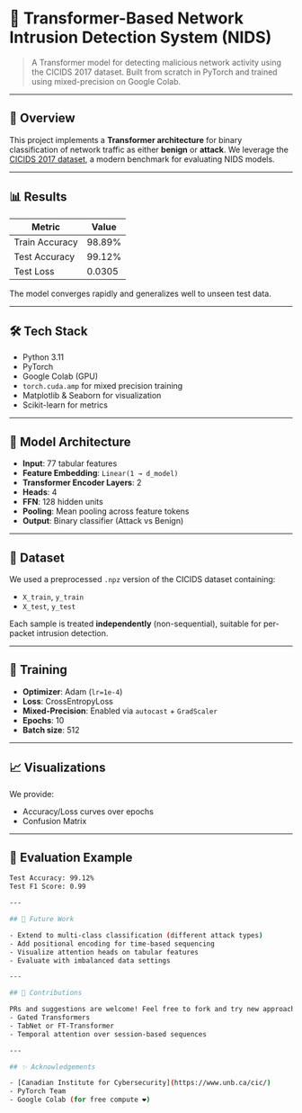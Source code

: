 # 🚨 Transformer-Based Network Intrusion Detection System (NIDS)

> A Transformer model for detecting malicious network activity using the CICIDS 2017 dataset. Built from scratch in PyTorch and trained using mixed-precision on Google Colab.

---

## 🧠 Overview

This project implements a **Transformer architecture** for binary classification of network traffic as either **benign** or **attack**. We leverage the [CICIDS 2017 dataset](https://www.unb.ca/cic/datasets/ids-2017.html), a modern benchmark for evaluating NIDS models.

---

## 📊 Results

| Metric         | Value   |
|----------------|---------|
| Train Accuracy | 98.89%  |
| Test Accuracy  | 99.12%  |
| Test Loss      | 0.0305  |

The model converges rapidly and generalizes well to unseen test data.

---

## 🛠️ Tech Stack

- Python 3.11
- PyTorch
- Google Colab (GPU)
- `torch.cuda.amp` for mixed precision training
- Matplotlib & Seaborn for visualization
- Scikit-learn for metrics

---

## 🧱 Model Architecture

- **Input**: 77 tabular features
- **Feature Embedding**: `Linear(1 → d_model)`
- **Transformer Encoder Layers**: 2
- **Heads**: 4
- **FFN**: 128 hidden units
- **Pooling**: Mean pooling across feature tokens
- **Output**: Binary classifier (Attack vs Benign)

---

## 📁 Dataset

We used a preprocessed `.npz` version of the CICIDS dataset containing:
- `X_train`, `y_train`
- `X_test`, `y_test`

Each sample is treated **independently** (non-sequential), suitable for per-packet intrusion detection.

---

## 🚀 Training

- **Optimizer**: Adam (`lr=1e-4`)
- **Loss**: CrossEntropyLoss
- **Mixed-Precision**: Enabled via `autocast` + `GradScaler`
- **Epochs**: 10
- **Batch size**: 512

---

## 📈 Visualizations

We provide:
- Accuracy/Loss curves over epochs
- Confusion Matrix

---

## 🧪 Evaluation Example

```bash
Test Accuracy: 99.12%
Test F1 Score: 0.99

---

## 🔮 Future Work

- Extend to multi-class classification (different attack types)
- Add positional encoding for time-based sequencing
- Visualize attention heads on tabular features
- Evaluate with imbalanced data settings

---

## 🤝 Contributions

PRs and suggestions are welcome! Feel free to fork and try new approaches like:
- Gated Transformers
- TabNet or FT-Transformer
- Temporal attention over session-based sequences

---

## ✨ Acknowledgements

- [Canadian Institute for Cybersecurity](https://www.unb.ca/cic/)
- PyTorch Team
- Google Colab (for free compute ❤️)

